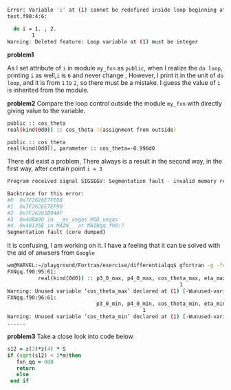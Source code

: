 ```bash
Error: Variable 'i' at (1) cannot be redefined inside loop beginning at (2)
test.f90:4:6:

  do i = 1. , 2. 
        1
Warning: Deleted feature: Loop variable at (1) must be integer
```
**problem1**

As I set attribute of `i` in module `my_fxn` as `public`, when I realize the `do loop`, printing `i` as well,`i` is `6` and never change , However, I print it in the unit of `do loop`, and it is from `1` to `2`, so there must be a mistake. I guess the value of `i` is inherited from the module.

**problem2**
Compare the loop control outside the module `my_fxn` with directly giving value to the variable.
```bash
public :: cos_theta
real(kind(0d0)) :: cos_theta !(assignment from outside)
```
```
public :: cos_theta 
real(kind(0d0)), parameter :: cos_theta=-0.996d0
```
There did exist a problem, There always is a result in the second way, in the first way, after certain point `i = 3`
```bash
Program received signal SIGSEGV: Segmentation fault - invalid memory reference.

Backtrace for this error:
#0  0x7F2626E7FE08
#1  0x7F2626E7EF90
#2  0x7F26265B04AF
#3  0x40BA9D in __mc_vegas_MOD_vegas
#4  0x40135E in MAIN__ at MAINqq.f90:?
Segmentation fault (core dumped)
```
It is confusing, I am working on it. I have a feeling that it can be solved with the aid of anwsers from `Google`
```bash
wm@MARVEL:~/playground/Fortran/exercise/differentialqq$ gfortran -g -fcheck=all -Wall FXNqq.f90 
FXNqq.f90:95:61:
          real(kind(0d0)) :: p3_0_max, p4_0_max, cos_theta_max, eta_max, gm_max, x1_max, x2_max, &
                                                        1
Warning: Unused variable ‘cos_theta_max’ declared at (1) [-Wunused-variable]
FXNqq.f90:96:61:
                             p3_0_min, p4_0_min, cos_theta_min, eta_min, gm_min, x1_min, x2_min
			                                1
Warning: Unused variable ‘cos_theta_min’ declared at (1) [-Wunused-variable]
......
```
**problem3**
Take a close look into code below.
```f90
s12 = z(3)*z(4) * S
if (sqrt(s12) < 2*m)then
   fxn_qq = 0d0 
   return
   else
 end if
 ```
